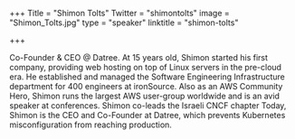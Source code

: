 +++
Title = "Shimon Tolts"
Twitter = "shimontolts"
image = "Shimon_Tolts.jpg"
type = "speaker"
linktitle = "shimon-tolts"

+++

Co-Founder & CEO @ Datree. 
At 15 years old, Shimon started his first company, providing web hosting on top of Linux servers in the pre-cloud era.
He established and managed the Software Engineering Infrastructure department for 400 engineers at ironSource.
Also as an AWS Community Hero, Shimon runs the largest AWS user-group worldwide and is an avid speaker at conferences.
Shimon co-leads the Israeli CNCF chapter
Today, Shimon is the CEO and Co-Founder at Datree, which prevents Kubernetes misconfiguration from reaching production. 